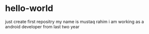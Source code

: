 # hello-world
just create first repositry
my name is mustaq rahim i am working as a android developer from last two year
